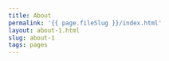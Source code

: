 ```yaml
---
title: About
permalink: '{{ page.fileSlug }}/index.html'
layout: about-1.html
slug: about-1
tags: pages
---
```



